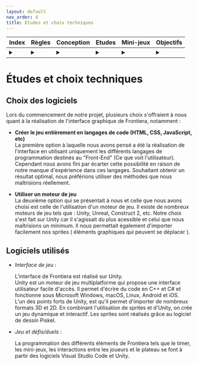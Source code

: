 ```yaml
---
layout: default
nav_order: 4
title: Études et choix techniques
---
```


| Index | Règles | Conception | Etudes | Mini-jeux | Objectifs |
| --------- | --------- | --------- | --------- | --------- | --------- |
| <details><summary></summary>[°](https://github.com/Makerspace-Amiens/2024-FrontieraApp/blob/main/docs/index.md)</details> | <details><summary></summary>[°](https://github.com/Makerspace-Amiens/2024-FrontieraApp/blob/main/docs/R%C3%A8gles.md)</details> | <details><summary></summary>[°](https://github.com/Makerspace-Amiens/2024-FrontieraApp/blob/main/docs/conception.md)</details> | <details><summary></summary>[°](https://github.com/Makerspace-Amiens/2024-FrontieraApp/blob/main/docs/etudes.md)</details> | <details><summary></summary>[°](https://github.com/Makerspace-Amiens/2024-FrontieraApp/blob/main/docs/mini-jeux.md)</details> | <details><summary></summary>[°](https://github.com/Makerspace-Amiens/2024-FrontieraApp/blob/main/docs/objectifs.md)</details> |

# Études et choix techniques

## Choix des logiciels
Lors du commencement de notre projet, plusieurs choix s'offraient à nous quant à la réalisation de l'interface graphique de Frontiera, notamment :

* **Créer le jeu entièrement en langages de code (HTML, CSS, JavaScript, etc)**  
La première option à laquelle nous avons pensé a été la réalisation de l'interface en utilisant uniquement les différents langages de programmation destinés au "Front-End" (Ce que voit l'utilisateur).
Cependant nous avons fini par écarter cette possibilité en raison de notre manque d'expérience dans ces langages. Souhaitant obtenir un résultat optimal, nous préférions utiliser des méthodes que nous maîtrisions réellement.

* **Utiliser un moteur de jeu**  
  La deuxième option qui se présentait à nous et celle que nous avons choisi est celle de l'utilisation d'un moteur de jeu. Il existe de nombreux moteurs de jeu tels que : Unity, Unreal, Construct 2, etc.
  Notre choix s'est fait sur Unity car il s'agissait du plus acessible et celui que nous maîtrisions un minimum. Il nous permettait également d'importer facilement nos sprites ( éléments graphiques qui peuvent se déplacer ). 



## Logiciels utilisés 
* *Interface de jeu* :

  L'interface de Frontiera est réalisé sur Unity.  
Unity est un moteur de jeu multiplatforme qui propose une interface utilisateur facile d'accès. Il permet d'écrire du code en C++ et C# et fonctionne sous Microsoft Windows, macOS, Linux, Android et iOS.  
L'un des points forts de Unity, est qu'il permet d'importer de nombreux formats 3D et 2D.
  En combinant l'utilisation de sprites et d'Unity, on crée un jeu dynamique et interactif. Les sprites sont réalisés grâce au logiciel de dessin Piskel.   

* *Jeu et défis/duels* :

  La programmation des différents éléments de Frontiera tels que le timer, les mini-jeux, les interactions entre les joueurs et le plateau se font à partir des logiciels Visual Studio Code et Unity.
